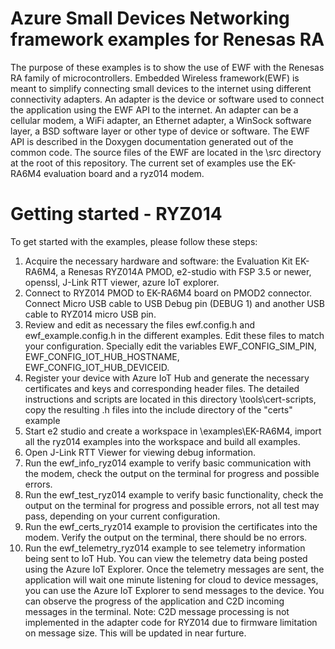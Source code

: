 # Azure Small Devices Networking framework examples for Renesas RA
The purpose of these examples is to show the use of EWF with the Renesas RA family of microcontrollers.
Embedded Wireless framework(EWF) is meant to simplify connecting small devices to the internet using different connectivity adapters.
An adapter is the device or software used to connect the application using the EWF API to the internet.
An adapter can be a cellular modem, a WiFi adapter, an Ethernet adapter, a WinSock software layer, a BSD software layer or other type of device or software.
The EWF API is described in the Doxygen documentation generated out of the common code.
The source files of the EWF are located in the \src directory at the root of this repository.
The current set of examples use the EK-RA6M4 evaluation board and a ryz014 modem.

# Getting started - RYZ014
To get started with the examples, please follow these steps:
1. Acquire the necessary hardware and software: the Evaluation Kit EK-RA6M4, a Renesas RYZ014A PMOD, e2-studio with FSP 3.5 or newer, openssl, J-Link RTT viewer, azure IoT explorer.
2. Connect to RYZ014 PMOD to EK-RA6M4 board on PMOD2 connector. Connect Micro USB cable to USB Debug pin (DEBUG 1) and another USB cable to RYZ014 micro USB pin.
3. Review and edit as necessary the files ewf.config.h and ewf_example.config.h in the different examples. Edit these files to match your configuration. Specially edit the variables EWF_CONFIG_SIM_PIN, EWF_CONFIG_IOT_HUB_HOSTNAME, EWF_CONFIG_IOT_HUB_DEVICEID.
4. Register your device with Azure IoT Hub and generate the necessary certificates and keys and corresponding header files. The detailed instructions and scripts are located in this directory \tools\cert-scripts, copy the resulting .h files into the include directory of the "certs" example
5. Start e2 studio and create a workspace in \examples\EK-RA6M4, import all the ryz014 examples into the workspace and build all examples.
6. Open J-Link RTT Viewer for viewing debug information.
7. Run the ewf_info_ryz014 example to verify basic communication with the modem, check the output on the terminal for progress and possible errors.
8. Run the ewf_test_ryz014 example to verify basic functionality, check the output on the terminal for progress and possible errors, not all test may pass, depending on your current configuration.
9. Run the ewf_certs_ryz014 example to provision the certificates into the modem. Verify the output on the terminal, there should be no errors.
10. Run the ewf_telemetry_ryz014 example to see telemetry information being sent to IoT Hub. You can view the telemetry data being posted using the Azure IoT Explorer. Once the telemetry messages are sent, the application will wait one minute listening for cloud to device messages, you can use the Azure IoT Explorer to send messages to the device. You can observe the progress of the application and C2D incoming messages in the terminal.
Note: C2D message processing is not implemented in the adapter code for RYZ014 due to firmware limitation on message size. This will be updated in near furture.
